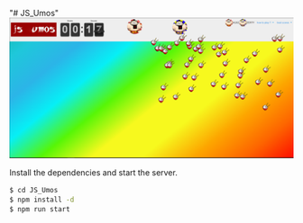 "# JS_Umos" 
![imp screen](git.png)

Install the dependencies and start the server.

```sh
$ cd JS_Umos
$ npm install -d
$ npm run start
```
